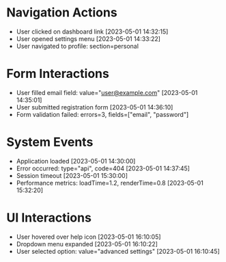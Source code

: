 
# Navigation Actions
- User clicked on dashboard link [2023-05-01 14:32:15]
- User opened settings menu [2023-05-01 14:33:22]
- User navigated to profile: section=personal

# Form Interactions
- User filled email field: value="user@example.com" [2023-05-01 14:35:01]
- User submitted registration form [2023-05-01 14:36:10]
- Form validation failed: errors=3, fields=["email", "password"]

# System Events
- Application loaded [2023-05-01 14:30:00]
- Error occurred: type="api", code=404 [2023-05-01 14:37:45]
- Session timeout [2023-05-01 15:30:00]
- Performance metrics: loadTime=1.2, renderTime=0.8 [2023-05-01 15:32:20]

# UI Interactions
- User hovered over help icon [2023-05-01 16:10:05]
- Dropdown menu expanded [2023-05-01 16:10:22]
- User selected option: value="advanced settings" [2023-05-01 16:10:45]
